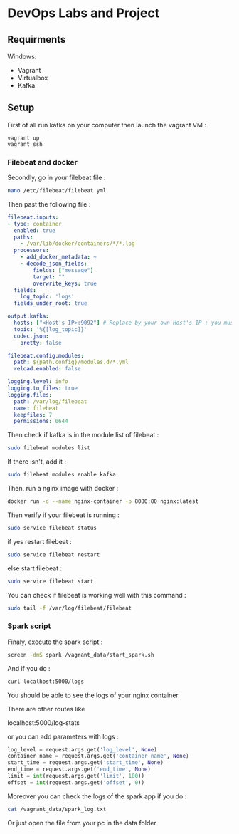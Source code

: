 # DevOps Labs and Project

## Requirments

Windows:

- Vagrant
- Virtualbox
- Kafka

## Setup

First of all run kafka on your computer then launch the vagrant VM :
```shell
vagrant up
vagrant ssh
```
### Filebeat and docker
Secondly, go in your filebeat file :
```bash
nano /etc/filebeat/filebeat.yml
```

Then past the following file :

```yml
filebeat.inputs:
- type: container
  enabled: true
  paths:
    - /var/lib/docker/containers/*/*.log
  processors:
    - add_docker_metadata: ~
    - decode_json_fields:
        fields: ["message"]
        target: ""
        overwrite_keys: true
  fields:
    log_topic: 'logs'
  fields_under_root: true

output.kafka:
  hosts: ["<Host's IP>:9092"] # Replace by your own Host's IP ; you must choose the one to whom you can make requests from the VM
  topic: '%{[log_topic]}'
  codec.json:
    pretty: false

filebeat.config.modules:
  path: ${path.config}/modules.d/*.yml
  reload.enabled: false

logging.level: info
logging.to_files: true
logging.files:
  path: /var/log/filebeat
  name: filebeat
  keepfiles: 7
  permissions: 0644
```
Then check if kafka is in the module list of filebeat :
```bash
sudo filebeat modules list
```

If there isn't, add it :
```bash
sudo filebeat modules enable kafka
```

Then, run a nginx image with docker :
```bash
docker run -d --name nginx-container -p 8080:80 nginx:latest 
```

Then verify if your filebeat is running :
```bash
sudo service filebeat status
```

if yes restart filebeat :
```bash
sudo service filebeat restart
```

else start filebeat :
```bash
sudo service filebeat start
```

You can check if filebeat is working well with this command :
```bash
sudo tail -f /var/log/filebeat/filebeat
```

### Spark script
Finaly, execute the spark script :
```bash
screen -dmS spark /vagrant_data/start_spark.sh
```

And if you do :
```bash
curl localhost:5000/logs
```
You should be able to see the logs of your nginx container.

There are other routes like

localhost:5000/log-stats

or you can add parameters with logs :
```py
log_level = request.args.get('log_level', None)
container_name = request.args.get('container_name', None)
start_time = request.args.get('start_time', None)
end_time = request.args.get('end_time', None)
limit = int(request.args.get('limit', 100))
offset = int(request.args.get('offset', 0))
```

Moreover you can check the logs of the spark app if you do :
```bash
cat /vagrant_data/spark_log.txt
```
Or just open the file from your pc in the data folder